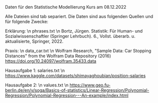 Daten für den Statistische Modellierung Kurs am 08.12.2022 

Alle Dateien sind tab separiert. 
Die Daten sind aus folgenden Quellen und für folgende Zwecke: 

Erklärung: \n
phrases.txt \n
Bortz, Jürgen. Statistik: Für Human- und Sozialwissenschaftler (Springer Lehrbuch). 6., Vollst. überarb. u. aktualisierte, Springer, 2022.

Praxis: \n
data_car.txt \n
Wolfram Research, "Sample Data: Car Stopping Distances" from the Wolfram Data Repository (2016) https://doi.org/10.24097/wolfram.35433.data 

Hausaufgabe 1: 
salaries.txt \n
https://www.kaggle.com/datasets/shimayaghoubian/position-salaries

Hausaufgabe 2: \n
values.txt \n
https://www.geo.fu-berlin.de/en/v/soga/Basics-of-statistics/Linear-Regression/Polynomial-Regression/Polynomial-Regression---An-example/index.html



